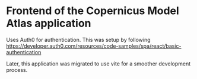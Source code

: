 # Frontend of the Copernicus Model Atlas application 
Uses Auth0 for authentication.
This was setup by following https://developer.auth0.com/resources/code-samples/spa/react/basic-authentication

Later, this application was migrated to use vite for a smoother development process.